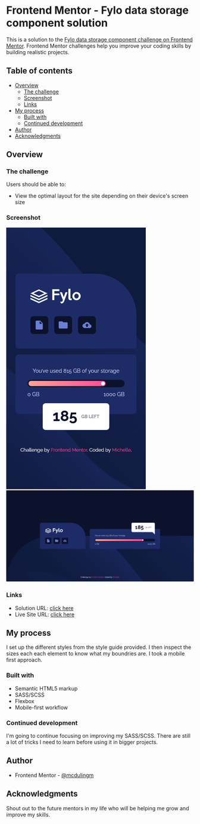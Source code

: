 # Frontend Mentor - Fylo data storage component solution

This is a solution to the [Fylo data storage component challenge on Frontend Mentor](https://www.frontendmentor.io/challenges/fylo-data-storage-component-1dZPRbV5n). Frontend Mentor challenges help you improve your coding skills by building realistic projects.

## Table of contents

- [Overview](#overview)
  - [The challenge](#the-challenge)
  - [Screenshot](#screenshot)
  - [Links](#links)
- [My process](#my-process)
  - [Built with](#built-with)
  - [Continued development](#continued-development)
- [Author](#author)
- [Acknowledgments](#acknowledgments)

## Overview

### The challenge

Users should be able to:

- View the optimal layout for the site depending on their device's screen size

### Screenshot

![](./screenshots/mobile-screenshot.png)
![](./screenshots/desktop-screenshot.png)

### Links

- Solution URL: [click here](https://github.com/mcdulingm/FYLO-Data-Storage-Component)
- Live Site URL: [click here](https://mcdulingm.github.io/FYLO-Data-Storage-Component/)

## My process

I set up the different styles from the style guide provided. I then inspect the sizes each each element to know what my boundries are. I took a mobile first approach.

### Built with

- Semantic HTML5 markup
- SASS/SCSS
- Flexbox
- Mobile-first workflow

### Continued development

I'm going to continue focusing on improving my SASS/SCSS. There are still a lot of tricks I need to learn before using it in bigger projects.

## Author

- Frontend Mentor - [@mcdulingm](https://www.frontendmentor.io/profile/mcdulingm)

## Acknowledgments

Shout out to the future mentors in my life who will be helping me grow and improve my skills.

